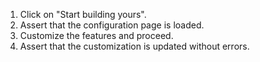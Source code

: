 1. Click on "Start building yours".
2. Assert that the configuration page is loaded.
3. Customize the features and proceed.
4. Assert that the customization is updated without errors.